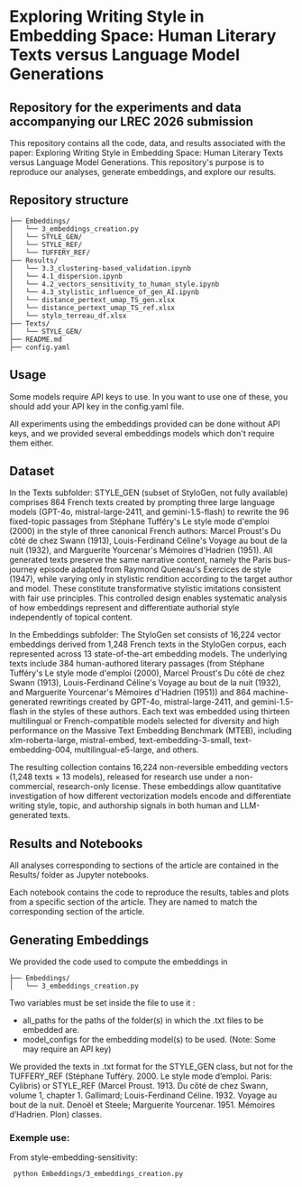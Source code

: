 # Exploring Writing Style in Embedding Space: Human Literary Texts versus Language Model Generations

## Repository for the experiments and data accompanying our LREC 2026 submission

This repository contains all the code, data, and results associated with the paper: Exploring Writing Style in Embedding Space: Human Literary Texts versus Language Model Generations. This repository's purpose is to reproduce our analyses, generate embeddings, and explore our results.

## Repository structure

```  
├── Embeddings/        
│   └── 3_embeddings_creation.py  
│   └── STYLE_GEN/
│   └── STYLE_REF/
│   └── TUFFERY_REF/
├── Results/                   
│   └── 3.3_clustering-based_validation.ipynb
│   └── 4.1_dispersion.ipynb
│   └── 4.2_vectors_sensitivity_to_human_style.ipynb
│   └── 4.3_stylistic_influence_of_gen_AI.ipynb
│   └── distance_pertext_umap_TS_gen.xlsx
│   └── distance_pertext_umap_TS_ref.xlsx
│   └── stylo_terreau_df.xlsx
├── Texts/     
│   └── STYLE_GEN/   
├── README.md  
├── config.yaml         
```

## Usage

Some models require API keys to use. In you want to use one of these, you should add your API key in the config.yaml file.

All experiments using the embeddings provided can be done without API keys, and we provided several embeddings models which don't require them either.

## Dataset

In the Texts subfolder: STYLE_GEN (subset of StyloGen, not fully available) comprises 864 French texts created by prompting three large language models (GPT-4o, mistral-large-2411, and gemini-1.5-flash) to rewrite the 96 fixed-topic passages from Stéphane Tufféry's Le style mode d'emploi (2000) in the style of three canonical French authors: Marcel Proust's Du côté de chez Swann (1913), Louis-Ferdinand Céline's Voyage au bout de la nuit (1932), and Marguerite Yourcenar's Mémoires d'Hadrien (1951). All generated texts preserve the same narrative content, namely the Paris bus-journey episode adapted from Raymond Queneau's Exercices de style (1947), while varying only in stylistic rendition according to the target author and model. These constitute transformative stylistic imitations consistent with fair use principles. This controlled design enables systematic analysis of how embeddings represent and differentiate authorial style independently of topical content.

In the Embeddings subfolder: The StyloGen set consists of 16,224 vector embeddings derived from 1,248 French texts in the StyloGen corpus, each represented across 13 state-of-the-art embedding models. The underlying texts include 384 human-authored literary passages (from Stéphane Tufféry's Le style mode d'emploi (2000), Marcel Proust's Du côté de chez Swann (1913), Louis-Ferdinand Céline's Voyage au bout de la nuit (1932), and Marguerite Yourcenar's Mémoires d'Hadrien (1951)) and 864 machine-generated rewritings created by GPT-4o, mistral-large-2411, and gemini-1.5-flash in the styles of these authors. Each text was embedded using thirteen multilingual or French-compatible models selected for diversity and high performance on the Massive Text Embedding Benchmark (MTEB), including xlm-roberta-large, mistral-embed, text-embedding-3-small, text-embedding-004, multilingual-e5-large, and others.

The resulting collection contains 16,224 non-reversible embedding vectors (1,248 texts × 13 models), released for research use under a non-commercial, research-only license. These embeddings allow quantitative investigation of how different vectorization models encode and differentiate writing style, topic, and authorship signals in both human and LLM-generated texts.


## Results and Notebooks

All analyses corresponding to sections of the article are contained in the Results/ folder as Jupyter notebooks.

Each notebook contains the code to reproduce the results, tables and plots from a specific section of the article. They are named to match the corresponding section of the article.

## Generating Embeddings

We provided the code used to compute the embeddings in 
```
├── Embeddings/                
│   └── 3_embeddings_creation.py  
```
Two variables must be set inside the file to use it : 
- all_paths for the paths of the folder(s) in which the .txt files to be embedded are.
- model_configs for the embedding model(s) to be used. (Note: Some may require an API key)

We provided the texts in .txt format for the STYLE_GEN class, but not for the TUFFERY_REF (Stéphane Tufféry. 2000. Le style mode d’emploi. Paris: Cylibris) or STYLE_REF (Marcel Proust. 1913. Du côté de chez Swann, volume 1, chapter 1. Gallimard; Louis-Ferdinand Céline. 1932. Voyage au bout de la nuit. Denoël et Steele; Marguerite Yourcenar. 1951. Mémoires d’Hadrien. Plon) classes.


### Exemple use: 
From style-embedding-sensitivity:
```
 python Embeddings/3_embeddings_creation.py
```